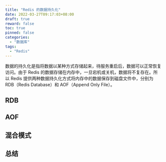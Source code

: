 ```yaml
---
title: "Redis 的数据持久化"
date: 2022-03-27T09:17:03+08:00
draft: true
reward: false
toc: true
pinned: false
categories:
  - "数据库"
tags:
  - "Redis"
---
```


数据的持久化是指将数据以某种方式存储起来，待服务重启后，数据可以正常恢复访问。由于 Redis 的数据存储在内存中，一旦宕机或关机，数据将不复存在。所以 Redis 提供两种数据持久化方式将内存中的数据保存到磁盘文件中，分别为 RDB（Redis Database）和 AOF（Append Only File）。

<!--more-->

## RDB



## AOF



## 混合模式



## 总结

